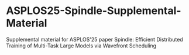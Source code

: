 # ASPLOS25-Spindle-Supplemental-Material
Supplemental material for ASPLOS'25 paper Spindle: Efficient Distributed Training of Multi-Task Large Models via Wavefront Scheduling
